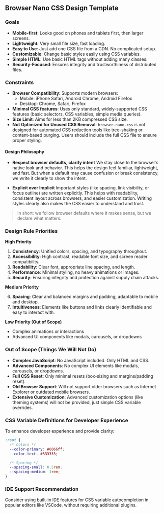 ## Browser Nano CSS Design Template

### Goals

- **Mobile-first**: Looks good on phones and tablets first, then larger screens.
- **Lightweight**: Very small file size, fast loading.
- **Easy to Use**: Just add one CSS file from a CDN. No complicated setup.
- **Customizable**: Change basic styles easily using CSS variables.
- **Simple HTML**: Use basic HTML tags without adding many classes.
- **Security-Focused**: Ensures integrity and trustworthiness of distributed files.

### Constraints

- **Browser Compatibility**: Supports modern browsers:
  - Mobile: iPhone Safari, Android Chrome, Android Firefox
  - Desktop: Chrome, Safari, Firefox
- **Minimal CSS features**: Uses only standard, widely-supported CSS features (basic selectors, CSS variables, simple media queries).
- **Size Limit**: Aims for less than 2KB compressed CSS size.
- **Not Optimized for Unused CSS Removal**: `browser-nano-css` is not designed for automated CSS reduction tools like tree-shaking or content-based purging. Users should include the full CSS file to ensure proper styling.

#### Design Philosophy

- **Respect browser defaults, clarify intent**
  We stay close to the browser’s native look and behavior.
  This helps the design feel familiar, lightweight, and fast.
  But when a default may cause confusion or break consistency,
  we write it clearly to show the intent.

- **Explicit over Implicit**
  Important styles (like spacing, link visibility, or focus outline) are written explicitly.
  This helps with readability, consistent layout across browsers, and easier customization.
  Writing styles clearly also makes the CSS easier to understand and trust.

> In short: we follow browser defaults where it makes sense, but we declare what matters.

### Design Rule Priorities

**High Priority**

1. **Consistency**: Unified colors, spacing, and typography throughout.
2. **Accessibility**: High contrast, readable font size, and screen reader compatibility.
3. **Readability**: Clear font, appropriate line spacing, and length.
4. **Performance**: Minimal styling, no heavy animations or images.
5. **Security**: Ensuring integrity and protection against supply chain attacks.

**Medium Priority**

6. **Spacing**: Clear and balanced margins and padding, adaptable to mobile and desktop.
7. **Intuitiveness**: Elements like buttons and links clearly identifiable and easy to interact with.

**Low Priority (Out of Scope)**

- Complex animations or interactions
- Advanced UI components like modals, carousels, or dropdowns

### Out of Scope (Things We Will Not Do)

- **Complex JavaScript**: No JavaScript included. Only HTML and CSS.
- **Advanced Components**: No complex UI elements like modals, carousels, or dropdowns.
- **Full CSS Reset**: Only minimal resets (box-sizing and margins/padding reset).
- **Old Browser Support**: Will not support older browsers such as Internet Explorer or outdated mobile browsers.
- **Extensive Customization**: Advanced customization options (like theming systems) will not be provided, just simple CSS variable overrides.

### CSS Variable Definitions for Developer Experience

To enhance developer experience and provide clarity:

```css
:root {
  /* Colors */
  --color-primary: #0066ff;
  --color-text: #333333;

  /* Spacing */
  --spacing-small: 0.5rem;
  --spacing-medium: 1rem;
}
```

### IDE Support Recommendation

Consider using built-in IDE features for CSS variable autocompletion in popular editors like VSCode, without requiring additional plugins.
